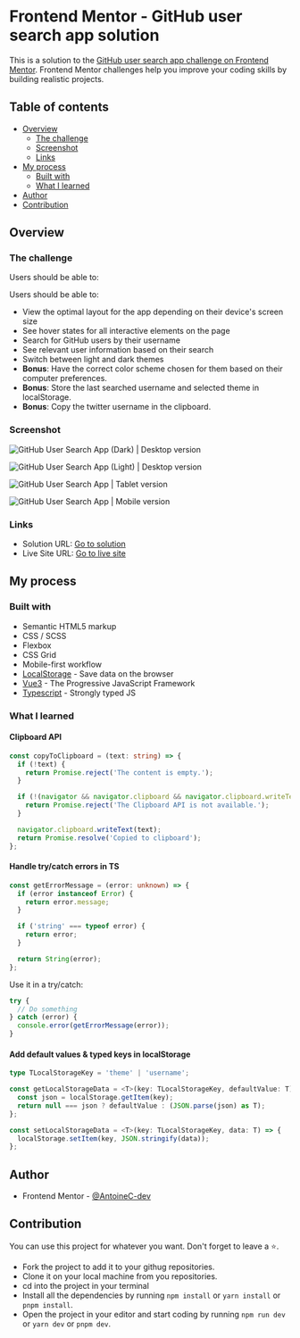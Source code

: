 # Frontend Mentor - GitHub user search app solution

This is a solution to the [GitHub user search app challenge on Frontend Mentor](https://www.frontendmentor.io/challenges/github-user-search-app-Q09YOgaH6). Frontend Mentor challenges help you improve your coding skills by building realistic projects.

## Table of contents

- [Overview](#overview)
  - [The challenge](#the-challenge)
  - [Screenshot](#screenshot)
  - [Links](#links)
- [My process](#my-process)
  - [Built with](#built-with)
  - [What I learned](#what-i-learned)
- [Author](#author)
- [Contribution](#contribution)

## Overview

### The challenge

Users should be able to:

Users should be able to:

- View the optimal layout for the app depending on their device's screen size
- See hover states for all interactive elements on the page
- Search for GitHub users by their username
- See relevant user information based on their search
- Switch between light and dark themes
- **Bonus**: Have the correct color scheme chosen for them based on their computer preferences.
- **Bonus**: Store the last searched username and selected theme in localStorage.
- **Bonus**: Copy the twitter username in the clipboard.

### Screenshot

![GitHub User Search App (Dark) | Desktop version](./screenshots/desktop-dark.png)

![GitHub User Search App (Light) | Desktop version](./screenshots/desktop-light.png)

![GitHub User Search App | Tablet version](./screenshots/tablet.png)

![GitHub User Search App | Mobile version](./screenshots/mobile.png)

### Links

- Solution URL: [Go to solution](https://www.frontendmentor.io/solutions/github-user-search-app-vue3---typescript---scss-63J0Il57ZL)
- Live Site URL: [Go to live site](https://github-user-search-app-acdev.vercel.app/)

## My process

### Built with

- Semantic HTML5 markup
- CSS / SCSS
- Flexbox
- CSS Grid
- Mobile-first workflow
- [LocalStorage](https://developer.mozilla.org/fr/docs/Web/API/Window/localStorage) - Save data on the browser
- [Vue3](https://vuejs.org/) - The Progressive JavaScript Framework
- [Typescript](https://www.typescriptlang.org/) - Strongly typed JS

### What I learned

#### Clipboard API

```ts
const copyToClipboard = (text: string) => {
  if (!text) {
    return Promise.reject('The content is empty.');
  }

  if (!(navigator && navigator.clipboard && navigator.clipboard.writeText)) {
    return Promise.reject('The Clipboard API is not available.');
  }

  navigator.clipboard.writeText(text);
  return Promise.resolve('Copied to clipboard');
};
```

#### Handle try/catch errors in TS

```ts
const getErrorMessage = (error: unknown) => {
  if (error instanceof Error) {
    return error.message;
  }

  if ('string' === typeof error) {
    return error;
  }

  return String(error);
};
```

Use it in a try/catch:

```ts
try {
  // Do something
} catch (error) {
  console.error(getErrorMessage(error));
}
```

#### Add default values & typed keys in localStorage

```ts
type TLocalStorageKey = 'theme' | 'username';

const getLocalStorageData = <T>(key: TLocalStorageKey, defaultValue: T) => {
  const json = localStorage.getItem(key);
  return null === json ? defaultValue : (JSON.parse(json) as T);
};

const setLocalStorageData = <T>(key: TLocalStorageKey, data: T) => {
  localStorage.setItem(key, JSON.stringify(data));
};
```

## Author

- Frontend Mentor - [@AntoineC-dev](https://www.frontendmentor.io/profile/AntoineC-dev)

## Contribution

You can use this project for whatever you want. Don't forget to leave a ⭐.

- Fork the project to add it to your githug repositories.
- Clone it on your local machine from you repositories.
- cd into the project in your terminal
- Install all the dependencies by running `npm install` or `yarn install` or `pnpm install`.
- Open the project in your editor and start coding by running `npm run dev` or `yarn dev` or `pnpm dev`.
